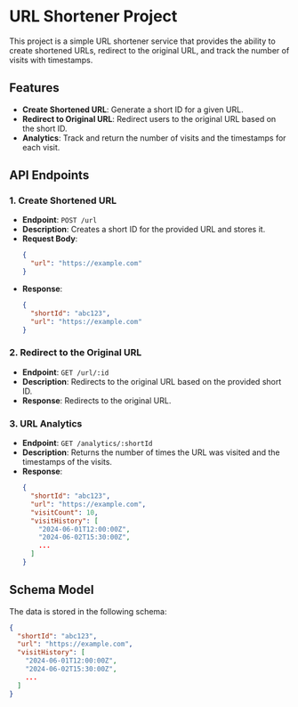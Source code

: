 # URL Shortener Project

This project is a simple URL shortener service that provides the ability to create shortened URLs, redirect to the original URL, and track the number of visits with timestamps.

## Features

- **Create Shortened URL**: Generate a short ID for a given URL.
- **Redirect to Original URL**: Redirect users to the original URL based on the short ID.
- **Analytics**: Track and return the number of visits and the timestamps for each visit.

## API Endpoints

### 1. Create Shortened URL

- **Endpoint**: `POST /url`
- **Description**: Creates a short ID for the provided URL and stores it.
- **Request Body**:
  ```json
  {
    "url": "https://example.com"
  }
  ```
- **Response**:
  ```json
  {
    "shortId": "abc123",
    "url": "https://example.com"
  }
  ```

### 2. Redirect to the Original URL

- **Endpoint**: `GET /url/:id`
- **Description**: Redirects to the original URL based on the provided short ID.
- **Response**: Redirects to the original URL.

### 3. URL Analytics

- **Endpoint**: `GET /analytics/:shortId`
- **Description**: Returns the number of times the URL was visited and the timestamps of the visits.
- **Response**:
  ```json
  {
    "shortId": "abc123",
    "url": "https://example.com",
    "visitCount": 10,
    "visitHistory": [
      "2024-06-01T12:00:00Z",
      "2024-06-02T15:30:00Z",
      ...
    ]
  }
  ```

## Schema Model

The data is stored in the following schema:

```json
{
  "shortId": "abc123",
  "url": "https://example.com",
  "visitHistory": [
    "2024-06-01T12:00:00Z",
    "2024-06-02T15:30:00Z",
    ...
  ]
}
```
